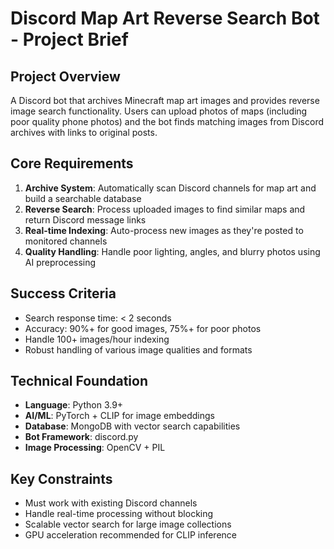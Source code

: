 # Discord Map Art Reverse Search Bot - Project Brief

## Project Overview
A Discord bot that archives Minecraft map art images and provides reverse image search functionality. Users can upload photos of maps (including poor quality phone photos) and the bot finds matching images from Discord archives with links to original posts.

## Core Requirements
1. **Archive System**: Automatically scan Discord channels for map art and build a searchable database
2. **Reverse Search**: Process uploaded images to find similar maps and return Discord message links
3. **Real-time Indexing**: Auto-process new images as they're posted to monitored channels
4. **Quality Handling**: Handle poor lighting, angles, and blurry photos using AI preprocessing

## Success Criteria
- Search response time: < 2 seconds
- Accuracy: 90%+ for good images, 75%+ for poor photos
- Handle 100+ images/hour indexing
- Robust handling of various image qualities and formats

## Technical Foundation
- **Language**: Python 3.9+
- **AI/ML**: PyTorch + CLIP for image embeddings
- **Database**: MongoDB with vector search capabilities
- **Bot Framework**: discord.py
- **Image Processing**: OpenCV + PIL

## Key Constraints
- Must work with existing Discord channels
- Handle real-time processing without blocking
- Scalable vector search for large image collections
- GPU acceleration recommended for CLIP inference 